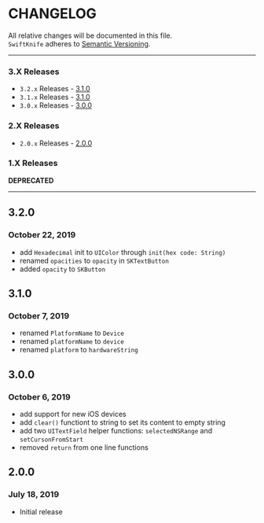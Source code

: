 # CHANGELOG

All relative changes will be documented in this file. \
`SwiftKnife` adheres to [Semantic Versioning](https://semver.org).

***
### 3.X Releases

- `3.2.x` Releases - [3.1.0](#320)
- `3.1.x` Releases - [3.1.0](#310)
- `3.0.x` Releases - [3.0.0](#300)

### 2.X Releases

- `2.0.x` Releases - [2.0.0](#200)

### 1.X Releases

**DEPRECATED**

***

## 3.2.0
### October 22, 2019

* add `Hexadecimal` init to `UIColor` through `init(hex code: String)`
* renamed `opacities` to `opacity` in `SKTextButton`
* added `opacity` to `SKButton`

## 3.1.0
### October 7, 2019

* renamed `PlatformName` to `Device`
* renamed `platformName` to `device`
* renamed `platform` to `hardwareString`

## 3.0.0
### October 6, 2019

* add support for new iOS devices
* add `clear()` functiont to string to set its content to empty string
* add two `UITextField` helper functions: `selectedNSRange` and `setCursonFromStart`
* removed `return` from one line functions

## 2.0.0
### July 18, 2019

* Initial release
